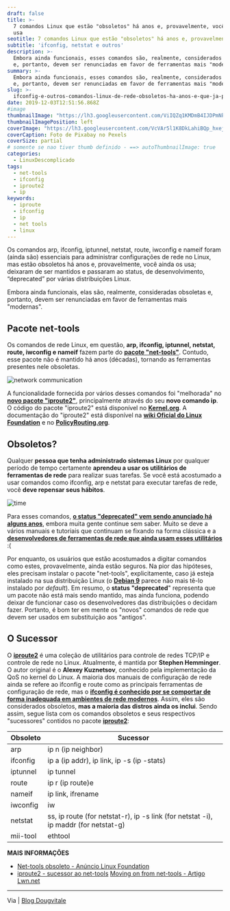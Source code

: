 ```yaml
---
draft: false
title: >-
  7 comandos Linux que estão "obsoletos" há anos e, provavelmente, você ainda os
  usa
seotitle: 7 comandos Linux que estão "obsoletos" há anos e, provavelmente, você ainda os usa
subtitle: 'ifconfig, netstat e outros'
description: >-
  Embora ainda funcionais, esses comandos são, realmente, considerados obsoletos
  e, portanto, devem ser renunciadas em favor de ferramentas mais "modernas".
summary: >-
  Embora ainda funcionais, esses comandos são, realmente, considerados obsoletos
  e, portanto, devem ser renunciadas em favor de ferramentas mais "modernas".
slug: >-
  ifconfig-e-outros-comandos-linux-de-rede-obsoletos-ha-anos-e-que-ja-possuem-sucessores
date: 2019-12-03T12:51:56.868Z
#image
thumbnailImage: "https://lh3.googleusercontent.com/ViIQZq1KMDmB4IJDPmNkJmXyxnZsl4I510Zjt371_6kURG2W5zFLR5aR1FrGvQjeDldPk6oLVHy9ThUG4rUdodsuLVcCUsre0Je5E5Ow2W_yH54GhMSgZqLdOSjWmURTrTx676-zDk57F-WG0Ethfa7ruaXwjSx5kNe3HspfK2_Fu94j_khhYEz_Ms38t4wWKQAvaxmz2ltuRX50DtZvbAVxZCl5UAd4bXbqwbcRxcwRAJTYzSjQsv1GLSXx2wK40ucDzWDBHCcqpbvsgxyfbjJ2Tc7H3JQFwKZOfa1QXVZe8cDpuwbgtBcDaEjxTWV51jSymuoOZO4YT7al3PB2srI2JOlW84Wft61J9PRgvOwvgYm7xNhTvNBCNyDuytcmr2JaZ13lvmga6vAizl2Q2iqKnZsY0W7j3mf71b1Jao2aZqRvo5CiMrFFF9GFUKbneDgKPjiwiWW8fTlmbZJkAnybiWXs1mcDG53_Jo-8cH9ddimMMpKztWWVITsMzFqrB4L2_CJUO-_tZQ1ZQMN8TBHqPdUVS95URFHMRWSecfhMe_6g4eI_W2jI0R-1IQiVCnj_UPbDs8EUTFhhA31yb-iIyXwaSGtNUEpolVWF9hoFrJT7JGL3GfIwLJFYyhUlchBCaSypHZ8e0jhsrXnQJWzE59dbq7JSN4660o49u8cgjA73foYj7DM=w1200-h800-no"
thumbnailImagePosition: left
coverImage: "https://lh3.googleusercontent.com/VcVAr5l1K8DkLahiBQp_hxejnupdP72xwXGqioBk6Q7rcXFLpya217YquXV6lCEPG_EmGntT5ELNVKjXkHeOk5DO9-wWVqwkfOHwDIGy23a-8ilffV1xLKNIl2YEY828OBYYVpjeivCne7AbRJuFePvl9FGG65G52jxMw_qwOwm5Yi0QV8BD2arSeO3BZyCAHF5tQoEv3-pThLp-fYJf4EVe0JbO-5WX31VaWGKvaGSBls64Dn5nTKQjcwOd6_upj9VYx2wFGakr7wi-6Au0fz72VNUINvWqCSNfdA-uK8ApBP_32qjNJ6pq--EQh_xluF5zci0zFVpGOLytFeq63A9Rd3bJPuXmB77Fhou4dYGZHyaqVLlLCTx3sxUkfWkquwvihuwQGsg4PUNeaFzOIZfDB8_YNenrd5YTDwxxXQI03CiGr2VQwKC7hTZxGByGLnWnQawQmkYSUHIvdmrffUBbvebdyCCEsOZm7TtWA9cDGdY9TO8ZFvVRK8yzOyg9C2vhN7mLWQBvMoz1BwmfjlR6hFkQuwrUqsxWVJ3059-p6wubaMPeN4A72ZRHRIJKXSQeoMQnPJC2ktS-qH1sVprtJri2CehCRwmhSccgsfuIJWk6HPfmBk0vYh2I_DBRJRnTZ0sKl0Z4ENRzkq_DsYT5cLPmsIroBDYBaNuou89uaxlTzxXuBRg=w1420-h949-no"
coverCaption: Foto de Pixabay no Pexels    
coverSize: partial
# somente se nao tiver thumb definido - ==> autoThumbnailImage: true
categories:
  - LinuxDescomplicado
tags:
  - net-tools
  - ifconfig
  - iproute2
  - ip
keywords:
  - iproute
  - ifconfig
  - ip
  - net tools
  - linux
---
```

Os comandos arp, ifconfig, iptunnel, netstat, route, iwconfig e nameif foram (ainda são) essenciais para administrar configurações de rede no Linux, mas estão obsoletos há anos e, provavelmente, você ainda os usa; deixaram de ser mantidos e passaram ao status, de desenvolvimento, “deprecated” por várias distribuições Linux. 

Embora ainda funcionais, elas são, realmente, consideradas obsoletas e, portanto, devem ser renunciadas em favor de ferramentas mais "modernas".

## **Pacote net-tools**

Os comandos de rede Linux, em questão, **arp, ifconfig, iptunnel, netstat, route, iwconfig e nameif** fazem parte do **[pacote "net-tools"](https://wiki.linuxfoundation.org/networking/net-tools)**. Contudo, esse pacote não é mantido há anos (décadas), tornando as ferramentas presentes nele obsoletas. 

![network communication](../../../images/network_communicatio_Akldj.jpg) 

A funcionalidade fornecida por vários desses comandos foi "melhorada" no **[novo pacote "iproute2"](http://en.wikipedia.org/wiki/Iproute2)**, principalmente através do seu **novo comando ip**. O código do pacote "iproute2" está disponível no **[Kernel.org](https://www.kernel.org/pub/linux/utils/net/iproute2/)**. A documentação do "iproute2" está disponível na [**wiki Oficial do Linux Foundation**](http://www.linuxfoundation.org/collaborate/workgroups/networking/iproute2) e no **[PolicyRouting.org](http://www.policyrouting.org/iproute2-toc.html)**.

## **Obsoletos?**

Qualquer **pessoa que tenha administrado sistemas Linux** por qualquer período de tempo certamente **aprendeu a usar os utilitários de ferramentas de rede** para realizar suas tarefas. Se você está acostumado a usar comandos como ifconfig, arp e netstat para executar tarefas de rede, você **deve repensar seus hábitos**.

![time](../../../images/e8005d337be2fcd130d1_i8S4v.jpg) 

Para esses comandos, **[o status "deprecated" vem sendo anunciado há alguns anos](http://br-linux.org/2016/01/deprecated-ifconfig-route-e-outros-comandos-classicos-de-rede-no-linux-que-tem-sucessores-que-voce-precisa-conhecer.html)**, embora muita gente continue sem saber. Muito se deve a vários manuais e tutoriais que continuam se fixando na forma clássica e a **[desenvolvedores de ferramentas de rede que ainda usam esses utilitários](https://lwn.net/Articles/710533/)** :( 

Por enquanto, os usuários que estão acostumados a digitar comandos como estes, provavelmente, ainda estão seguros. Na pior das hipóteses, eles precisam instalar o pacote "net-tools", explicitamente, caso já esteja instalado na sua distribuição Linux (o **[Debian 9](https://www.linuxdescomplicado.com.br/2017/06/debian-9-stretch-atualizacao-de-uma-das-maiores-distribuicoes-linux-e-divulgada-confira-novidades.html)** parece não mais tê-lo instalado por _default_). Em resumo, o **status "deprecated**" representa que um pacote não está mais sendo mantido, mas ainda funciona, podendo deixar de funcionar caso os desenvolvedores das distribuições o decidam fazer. Portanto, é bom ter em mente os "novos" comandos de rede que devem ser usados em substituição aos "antigos".

## **O Sucessor**

O **[iproute2](https://wiki.linuxfoundation.org/networking/iproute2)** é uma coleção de utilitários para controle de redes TCP/IP e controle de rede no Linux. Atualmente, é mantida por **Stephen Hemminger**. O autor original é o **Alexey Kuznetsov**, conhecido pela implementação da QoS no kernel do Linux. A maioria dos manuais de configuração de rede ainda se refere ao ifconfig e route como as principais ferramentas de configuração de rede, mas o [**ifconfig é conhecido por se comportar de forma inadequada em ambientes de rede modernos**](https://wiki.linuxfoundation.org/networking/iproute2). Assim, eles são considerados obsoletos, **mas a maioria das distros ainda os inclui**. Sendo assim, segue lista com os comandos obsoletos e seus respectivos "sucessores" contidos no pacote **[iproute2](https://wiki.linuxfoundation.org/networking/iproute2)**:

|Obsoleto|Sucessor|
|--- |--- |
|arp|ip n (ip neighbor)|
|ifconfig|ip a (ip addr), ip link, ip -s (ip -stats)|
|iptunnel|ip tunnel|
|route|ip r (ip route)e|
|nameif|ip link, ifrename|
|iwconfig|iw|
|netstat|ss, ip route (for netstat-r), ip -s link (for netstat -i), ip maddr (for netstat-g)|
|mii-tool|ethtool|

**MAIS INFORMAÇÕES** 

* [Net-tools obsoleto - Anúncio Linux Foundation](http://www.linuxfoundation.org/collaborate/workgroups/networking/net-tools)
* [iproute2 - sucessor ao net-tools](https://wiki.linuxfoundation.org/networking/iproute2) [Moving on from net-tools - Artigo Lwn.net](https://lwn.net/Articles/710533/)

* * *

Via | [Blog Dougvitale](https://dougvitale.wordpress.com/2011/12/21/deprecated-linux-networking-commands-and-their-replacements/)

